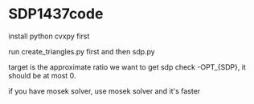# SDP1437code

install python cvxpy first 

run create_triangles.py first and then sdp.py

target is the approximate ratio we want to get 
sdp check -OPT_{SDP}, it should be at most 0.

if you have mosek solver, use mosek solver and it's faster
